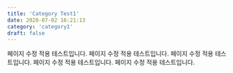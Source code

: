 ```yaml
---
title: 'Category Test1'
date: 2020-07-02 16:21:13
category: 'category1'
draft: false
---
```


페이지 수정 적용 테스트입니다.
페이지 수정 적용 테스트입니다.
페이지 수정 적용 테스트입니다.
페이지 수정 적용 테스트입니다.
페이지 수정 적용 테스트입니다.
